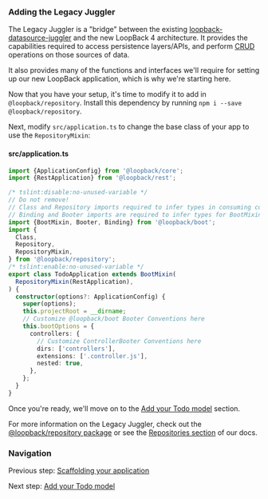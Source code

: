 ### Adding the Legacy Juggler

The Legacy Juggler is a "bridge" between the existing
[loopback-datasource-juggler](https://github.com/strongloop/loopback-datasource-juggler)
and the new LoopBack 4 architecture. It provides the capabilities required to
access persistence layers/APIs, and perform
[CRUD](https://en.wikipedia.org/wiki/Create,_read,_update_and_delete) operations
on those sources of data.

It also provides many of the functions and interfaces we'll require for setting
up our new LoopBack application, which is why we're starting here.

Now that you have your setup, it's time to modify it to add in
`@loopback/repository`. Install this dependency by running
`npm i --save @loopback/repository`.

Next, modify `src/application.ts` to change the base class of your app to use
the `RepositoryMixin`:

#### src/application.ts
```ts
import {ApplicationConfig} from '@loopback/core';
import {RestApplication} from '@loopback/rest';

/* tslint:disable:no-unused-variable */
// Do not remove!
// Class and Repository imports required to infer types in consuming code!
// Binding and Booter imports are required to infer types for BootMixin!
import {BootMixin, Booter, Binding} from '@loopback/boot';
import {
  Class,
  Repository,
  RepositoryMixin,
} from '@loopback/repository';
/* tslint:enable:no-unused-variable */
export class TodoApplication extends BootMixin(
  RepositoryMixin(RestApplication),
) {
  constructor(options?: ApplicationConfig) {
    super(options);
    this.projectRoot = __dirname;
    // Customize @loopback/boot Booter Conventions here
    this.bootOptions = {
      controllers: {
        // Customize ControllerBooter Conventions here
        dirs: ['controllers'],
        extensions: ['.controller.js'],
        nested: true,
      },
    };
  }
}
```

Once you're ready, we'll move on to the [Add your Todo model](model.md)
section.

For more information on the Legacy Juggler, check out the
[@loopback/repository package](https://github.com/strongloop/loopback-next/tree/master/packages/repository)
or see the [Repositories section](http://loopback.io/doc/en/lb4/Repositories.html)
of our docs.

### Navigation

Previous step: [Scaffolding your application](scaffolding.md)

Next step: [Add your Todo model](model.md)
